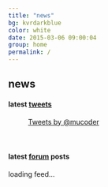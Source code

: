```yaml
---
title: "news"
bg: kvrdarkblue
color: white
date: 2015-03-06 09:00:04
group: home
permalink: /
---
```


## news

#### latest [tweets](https://twitter.com/mucoder)

<div style="padding: 0 8%;">
<a class="twitter-timeline" href="https://twitter.com/mucoder" data-widget-id="367178251833077760" data-chrome="noheader nofooter noscrollbar transparent"  height="450"  >Tweets by @mucoder</a>
<br/>
<br/>
<br/>
</div>

<script>
!function(d,s,id){var js,fjs=d.getElementsByTagName(s)[0],p=/^http:/.test(d.location)?'http':'https';if(!d.getElementById(id)){js=d.createElement(s);js.id=id;js.src=p+"://platform.twitter.com/widgets.js";fjs.parentNode.insertBefore(js,fjs);}}(document,"script","twitter-wjs");
</script>


#### latest [forum](http://www.kvraudio.com/forum/viewforum.php?f=163) posts

<div id="forumRssData" class="rssdata">
    <ul class="rss-items"></ul>
    <div class="rss-loading">loading feed...</div>
</div>


<script>
  document.addEventListener('DOMContentLoaded', function() {
    installRssLoader('http://www.kvraudio.com/forum/feed.php?f=163', 'forumRssData', 9);
  });
</script>
